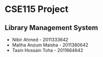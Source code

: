 # CSE115 Project

## Library Management System

- Nibir Ahmed - 2011333642
- Maliha Anzum Maisha - 2011380642
- Tasin Hossain Toha - 2011664642
